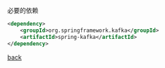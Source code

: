 必要的依赖  

```xml
<dependency>
    <groupId>org.springframework.kafka</groupId>
    <artifactId>spring-kafka</artifactId>
</dependency>
```

[back](../7.md)  